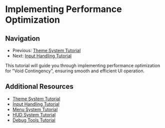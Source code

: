 # Implementing Performance Optimization

## Navigation

- Previous: [Theme System Tutorial](../themes/theme_system.md)
- Next: [Input Handling Tutorial](../input/input_handling.md)

This tutorial will guide you through implementing performance optimization for "Void Contingency", ensuring smooth and efficient UI operation.

## Additional Resources

- [Theme System Tutorial](../themes/theme_system.md)
- [Input Handling Tutorial](../input/input_handling.md)
- [Menu System Tutorial](../menu/menu_system.md)
- [HUD System Tutorial](../hud/hud_system.md)
- [Debug Tools Tutorial](../debug/debug_tools.md)
